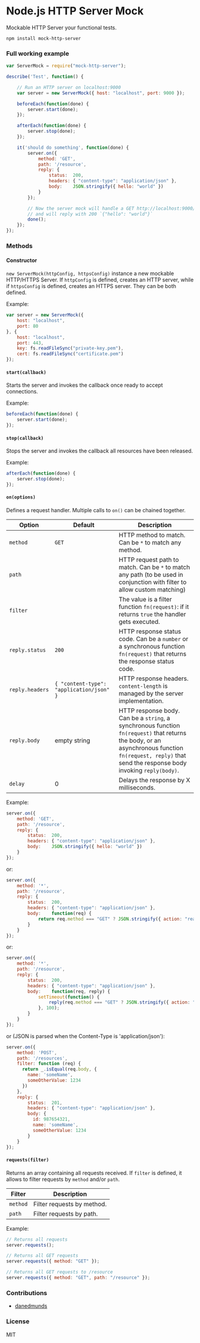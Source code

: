 # Node.js HTTP Server Mock

Mockable HTTP Server your functional tests.

`npm install mock-http-server`


### Full working example

```js
var ServerMock = require("mock-http-server");

describe('Test', function() {

    // Run an HTTP server on localhost:9000
    var server = new ServerMock({ host: "localhost", port: 9000 });

    beforeEach(function(done) {
        server.start(done);
    });

    afterEach(function(done) {
        server.stop(done);
    });

    it('should do something', function(done) {
        server.on({
            method: 'GET',
            path: '/resource',
            reply: {
                status:  200,
                headers: { "content-type": "application/json" },
                body:    JSON.stringify({ hello: "world" })
            }
        });

        // Now the server mock will handle a GET http://localhost:9000/resource
        // and will reply with 200 `{"hello": "world"}`
        done();
    });
});
```


### Methods

#### Constructor

`new ServerMock(httpConfig, httpsConfig)` instance a new mockable HTTP/HTTPS Server. If `httpConfig` is defined, creates an HTTP server, while if `httpsConfig` is defined, creates an HTTPS server. They can be both defined.

Example:
```js
var server = new ServerMock({
    host: "localhost",
    port: 80
}, {
    host: "localhost",
    port: 443,
    key: fs.readFileSync("private-key.pem"),
    cert: fs.readFileSync("certificate.pem")
});
```


#### `start(callback)`

Starts the server and invokes the callback once ready to accept connections.

Example:
```js
beforeEach(function(done) {
    server.start(done);
});
```


#### `stop(callback)`

Stops the server and invokes the callback all resources have been released.

Example:
```js
afterEach(function(done) {
    server.stop(done);
});
```

#### `on(options)`

Defines a request handler. Multiple calls to `on()` can be chained together.

| Option          | Default                                  | Description |
| --------------- | ---------------------------------------- | ----------- |
| `method`        | `GET`                                    | HTTP method to match. Can be `*` to match any method. |
| `path`          |                                          | HTTP request path to match. Can be `*` to match any path (to be used in conjunction with filter to allow custom matching)|
| `filter`        |                                          | The value is a filter function `fn(request)`: if it returns `true` the handler gets executed. |
| `reply.status`  | `200`                                    | HTTP response status code. Can be a `number` or a synchronous function `fn(request)` that returns the response status code. |
| `reply.headers` | `{ "content-type": "application/json" }` | HTTP response headers. `content-length` is managed by the server implementation. |
| `reply.body`    | empty string                             | HTTP response body. Can be a `string`, a synchronous function `fn(request)` that returns the body, or an asynchronous function `fn(request, reply)` that send the response body invoking `reply(body)`. |
| `delay`         | 0                                        | Delays the response by X milliseconds. |


Example:
```js
server.on({
    method: 'GET',
    path: '/resource',
    reply: {
        status:  200,
        headers: { "content-type": "application/json" },
        body:    JSON.stringify({ hello: "world" })
    }
});
```

or:
```js
server.on({
    method: '*',
    path: '/resource',
    reply: {
        status:  200,
        headers: { "content-type": "application/json" },
        body:    function(req) {
            return req.method === "GET" ? JSON.stringify({ action: "read" }) : JSON.stringify({ action: "edit" });
        }
    }
});
```

or:
```js
server.on({
    method: '*',
    path: '/resource',
    reply: {
        status:  200,
        headers: { "content-type": "application/json" },
        body:    function(req, reply) {
            setTimeout(function() {
                reply(req.method === "GET" ? JSON.stringify({ action: "read" }) : JSON.stringify({ action: "edit" }));
            }, 100);
        }
    }
});
```

or (JSON is parsed when the Content-Type is 'application/json'):
```js
server.on({
    method: 'POST',
    path: '/resources',
    filter: function (req) {
      return _.isEqual(req.body, {
        name: 'someName',
        someOtherValue: 1234
      })
    },
    reply: {
        status:  201,
        headers: { "content-type": "application/json" },
        body: {
          id: 987654321,
          name: 'someName',
          someOtherValue: 1234
        }
    }
});
```


#### `requests(filter)`

Returns an array containing all requests received. If `filter` is defined, it allows to filter requests by `method` and/or `path`.

| Filter          | Description |
| --------------- | ----------- |
| `method`        | Filter requests by method. |
| `path`          | Filter requests by path. |

Example:
```js
// Returns all requests
server.requests();

// Returns all GET requests
server.requests({ method: "GET" });

// Returns all GET requests to /resource
server.requests({ method: "GET", path: "/resource" });
```


### Contributions

- [danedmunds](https://github.com/danedmunds)


### License

MIT
